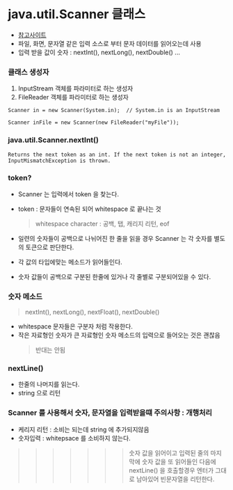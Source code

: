 # java.util.Scanner 클래스
- [참고사이트](https://www.cs.utexas.edu/users/ndale/Scanner.html)
- 파일, 화면, 문자열 같은 입력 소스로 부터 문자 데이터를 읽어오는데 사용
- 입력 받을 값이 숫자 : nextInt(), nextLong(), nextDouble() ...

### 클래스 생성자

1. InputStream 객체를 파라미터로 하는 생성자
2. FileReader 객체를 파라미터로 하는 생성자
```
Scanner in = new Scanner(System.in);  // System.in is an InputStream

Scanner inFile = new Scanner(new FileReader("myFile"));
```

### java.util.Scanner.nextInt()
```
Returns the next token as an int. If the next token is not an integer, InputMismatchException is thrown.
```


### token?
- Scanner 는 입력에서 token 을 찾는다.
- token : 문자들이 연속된 되어 whitespace 로 끝나는 것
    > whitespace character : 공백, 탭, 캐리지 리턴, eof

- 일련의 숫자들이 공백으로 나뉘어진 한 줄을 읽을 경우 Scanner 는 각 숫자를 별도의 토큰으로 판단한다.

- 각 값의 타입에맞는 메소드가 읽어들인다.

- 숫자 값들이 공백으로 구분된 한줄에 있거나 각 줄별로 구분되어있을 수 있다.

### 숫자 메소드
> nextInt(), nextLong(), nextFloat(), nextDouble()

- whitespace 문자들은 구분자 처럼 작용한다.
- 작은 자료형인 숫자가 큰 자료형인 숫자 메소드의 입력으로 들어오는 것은 괜찮음 
    > 반대는 안됨


### nextLine()
- 한줄의 나머지를 읽는다.
- string 으로 리턴


### Scanner 를 사용해서 숫자, 문자열을 입력받을떄 주의사항 : 개행처리
- 케리지 리턴   : 소비는 되는데 string 에 추가되지않음
- 숫자입력      : whitepsace 를 소비하지 않는다.

>>>>>>> 숫자 값을 읽어이고 입력된 줄의 마지막에 숫자 값을 또 읽어들인 다음에
        nextLine() 을 호출할경우 엔터가 그대로 남아있어 빈문자열을 리턴한다.
   



